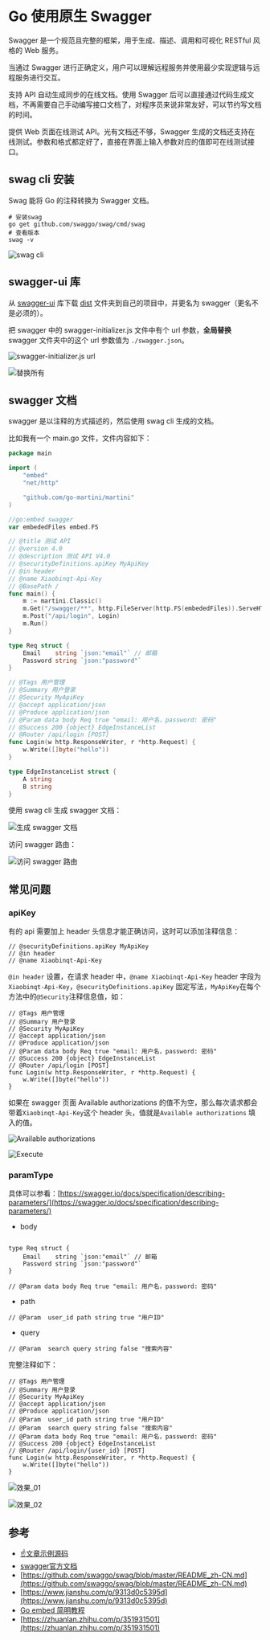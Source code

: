 # Go 使用原生 Swagger

<!-- author： xiaobinqt -->

<!-- email： xiaobinqt@163.com -->

<!-- https://xiaobinqt.github.io -->

<!-- https://www.xiaobinqt.cn -->

Swagger 是一个规范且完整的框架，用于生成、描述、调用和可视化 RESTful 风格的 Web 服务。

当通过 Swagger 进行正确定义，用户可以理解远程服务并使用最少实现逻辑与远程服务进行交互。

支持 API 自动生成同步的在线文档。使用 Swagger 后可以直接通过代码生成文档，不再需要自己手动编写接口文档了，对程序员来说非常友好，可以节约写文档的时间。

提供 Web 页面在线测试 API。光有文档还不够，Swagger 生成的文档还支持在线测试。参数和格式都定好了，直接在界面上输入参数对应的值即可在线测试接口。

## swag cli 安装

Swag 能将 Go 的注释转换为 Swagger 文档。

```shell
# 安装swag
go get github.com/swaggo/swag/cmd/swag
# 查看版本
swag -v
```

![swag cli](https://cdn.xiaobinqt.cn/xiaobinqt.io/20220519/90cbf963f17a451187e3527877bd8172.png?imageView2/0/q/75|watermark/2/text/eGlhb2JpbnF0/font/dmlqYXlh/fontsize/1000/fill/IzVDNUI1Qg==/dissolve/52/gravity/SouthEast/dx/15/dy/15 'swag cli')

## swagger-ui 库

从 [swagger-ui](https://github.com/swagger-api/swagger-ui)
库下载 [dist](https://github.com/swagger-api/swagger-ui/tree/master/dist)
文件夹到自己的项目中，并更名为 swagger（更名不是必须的）。

把 swagger 中的 swagger-initializer.js 文件中有个 url 参数，**全局替换** swagger 文件夹中的这个 url 参数值为 `./swagger.json`。

![swagger-initializer.js url](https://cdn.xiaobinqt.cn/xiaobinqt.io/20220519/28a4221079dd478e926209292027748b.png?imageView2/0/q/75|watermark/2/text/eGlhb2JpbnF0/font/dmlqYXlh/fontsize/1000/fill/IzVDNUI1Qg==/dissolve/52/gravity/SouthEast/dx/15/dy/15 'swagger-initializer.js url')

![替换所有](https://cdn.xiaobinqt.cn/xiaobinqt.io/20220519/1fd26413ebe2426e8263e8cd7182526a.png?imageView2/0/q/75|watermark/2/text/eGlhb2JpbnF0/font/dmlqYXlh/fontsize/1000/fill/IzVDNUI1Qg==/dissolve/52/gravity/SouthEast/dx/15/dy/15 '替换所有')

## swagger 文档

swagger 是以注释的方式描述的，然后使用 swag cli 生成的文档。

比如我有一个 main.go 文件，文件内容如下：

```go
package main

import (
	"embed"
	"net/http"

	"github.com/go-martini/martini"
)

//go:embed swagger
var embededFiles embed.FS

// @title 测试 API
// @version 4.0
// @description 测试 API V4.0
// @securityDefinitions.apiKey MyApiKey
// @in header
// @name Xiaobinqt-Api-Key
// @BasePath /
func main() {
	m := martini.Classic()
	m.Get("/swagger/**", http.FileServer(http.FS(embededFiles)).ServeHTTP)
	m.Post("/api/login", Login)
	m.Run()
}

type Req struct {
	Email    string `json:"email"` // 邮箱
	Password string `json:"password"`
}

// @Tags 用户管理
// @Summary 用户登录
// @Security MyApiKey
// @accept application/json
// @Produce application/json
// @Param data body Req true "email: 用户名，password: 密码"
// @Success 200 {object} EdgeInstanceList
// @Router /api/login [POST]
func Login(w http.ResponseWriter, r *http.Request) {
	w.Write([]byte("hello"))
}

type EdgeInstanceList struct {
	A string
	B string
}

```

使用 swag cli 生成 swagger 文档：

![生成 swagger 文档](https://cdn.xiaobinqt.cn/xiaobinqt.io/20220519/41886c08ae484deaa904bec886cfa532.png?imageView2/0/q/75|watermark/2/text/eGlhb2JpbnF0/font/dmlqYXlh/fontsize/1000/fill/IzVDNUI1Qg==/dissolve/52/gravity/SouthEast/dx/15/dy/15 '生成 swagger 文档')

访问 swagger 路由：

![访问 swagger 路由](https://cdn.xiaobinqt.cn/xiaobinqt.io/20220519/5bdd5117ff644d37a9a895c781a6b5b0.png?imageView2/0/q/75|watermark/2/text/eGlhb2JpbnF0/font/dmlqYXlh/fontsize/1000/fill/IzVDNUI1Qg==/dissolve/52/gravity/SouthEast/dx/15/dy/15 '访问 swagger 路由')

## 常见问题

### apiKey

有的 api 需要加上 header 头信息才能正确访问，这时可以添加注释信息：

```shell
// @securityDefinitions.apiKey MyApiKey
// @in header
// @name Xiaobinqt-Api-Key
```

`@in header` 设置，在请求 header 中，`@name Xiaobinqt-Api-Key` header 字段为`Xiaobinqt-Api-Key`，`@securityDefinitions.apiKey`
固定写法，`MyApiKey`在每个方法中的`@Security`注释信息值，如：

```shell
// @Tags 用户管理
// @Summary 用户登录
// @Security MyApiKey
// @accept application/json
// @Produce application/json
// @Param data body Req true "email: 用户名，password: 密码"
// @Success 200 {object} EdgeInstanceList
// @Router /api/login [POST]
func Login(w http.ResponseWriter, r *http.Request) {
	w.Write([]byte("hello"))
}
```

如果在 swagger 页面 Available authorizations 的值不为空，那么每次请求都会带着`Xiaobinqt-Api-Key`这个 header 头，值就是`Available authorizations`
填入的值。

![Available authorizations](https://cdn.xiaobinqt.cn/xiaobinqt.io/20220519/17586935d9494b30b83b30be0e46f45a.png?imageView2/0/q/75|watermark/2/text/eGlhb2JpbnF0/font/dmlqYXlh/fontsize/1000/fill/IzVDNUI1Qg==/dissolve/52/gravity/SouthEast/dx/15/dy/15 'Available authorizations')

![Execute](https://cdn.xiaobinqt.cn/xiaobinqt.io/20220519/125010439aed41258b007ab94bba2309.png?imageView2/0/q/75|watermark/2/text/eGlhb2JpbnF0/font/dmlqYXlh/fontsize/1000/fill/IzVDNUI1Qg==/dissolve/52/gravity/SouthEast/dx/15/dy/15 'Execute')

### paramType

具体可以参看：[https://swagger.io/docs/specification/describing-parameters/](https://swagger.io/docs/specification/describing-parameters/)

+ body

```shell

type Req struct {
	Email    string `json:"email"` // 邮箱
	Password string `json:"password"`
}

// @Param data body Req true "email: 用户名，password: 密码"
```

+ path

```shell
// @Param  user_id path string true "用户ID"
```

+ query

```shell
// @Param  search query string false "搜索内容"
```

完整注释如下：

```shell
// @Tags 用户管理
// @Summary 用户登录
// @Security MyApiKey
// @accept application/json
// @Produce application/json
// @Param  user_id path string true "用户ID"
// @Param  search query string false "搜索内容"
// @Param data body Req true "email: 用户名，password: 密码"
// @Success 200 {object} EdgeInstanceList
// @Router /api/login/{user_id} [POST]
func Login(w http.ResponseWriter, r *http.Request) {
	w.Write([]byte("hello"))
}
```

![效果_01](https://cdn.xiaobinqt.cn/xiaobinqt.io/20220519/e46042ea6a5e4ce8bd4c85ec34223d9f.png?imageView2/0/q/75|watermark/2/text/eGlhb2JpbnF0/font/dmlqYXlh/fontsize/1000/fill/IzVDNUI1Qg==/dissolve/52/gravity/SouthEast/dx/15/dy/15 '效果_01')

![效果_02](https://cdn.xiaobinqt.cn/xiaobinqt.io/20220519/c068d1585a49494992af4e7993a5a4f8.png?imageView2/0/q/75|watermark/2/text/eGlhb2JpbnF0/font/dmlqYXlh/fontsize/1000/fill/IzVDNUI1Qg==/dissolve/52/gravity/SouthEast/dx/15/dy/15 '效果_02')

## 参考

+ [:point_up:文章示例源码](https://github.com/xiaobinqt/go.src/tree/master/dev/martini-swagger)
+ [swagger官方文档](https://swagger.io/docs/)
+ [https://github.com/swaggo/swag/blob/master/README_zh-CN.md](https://github.com/swaggo/swag/blob/master/README_zh-CN.md)
+ [https://www.jianshu.com/p/9313d0c5395d](https://www.jianshu.com/p/9313d0c5395d)
+ [Go embed 简明教程](https://colobu.com/2021/01/17/go-embed-tutorial/)
+ [https://zhuanlan.zhihu.com/p/351931501](https://zhuanlan.zhihu.com/p/351931501)

